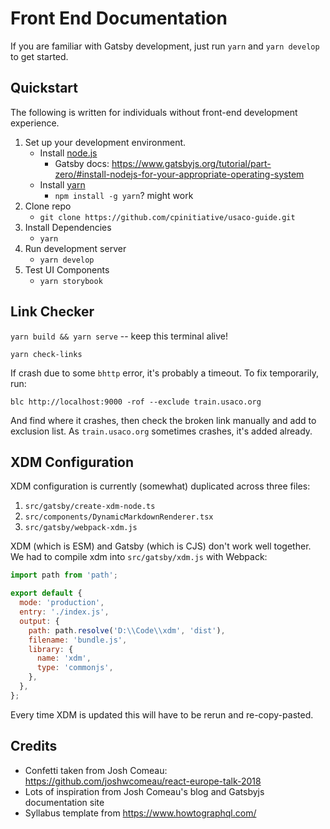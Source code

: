 # Front End Documentation

If you are familiar with Gatsby development, just run `yarn` and `yarn develop`
to get started.

## Quickstart

The following is written for individuals without front-end development
experience.

1. Set up your development environment.
   - Install [node.js](https://nodejs.org/en/)
     - Gatsby docs:
       https://www.gatsbyjs.org/tutorial/part-zero/#install-nodejs-for-your-appropriate-operating-system
   - Install [yarn](https://classic.yarnpkg.com/en/)
     - `npm install -g yarn`? might work
2. Clone repo
   - `git clone https://github.com/cpinitiative/usaco-guide.git`
3. Install Dependencies
   - `yarn`
4. Run development server
   - `yarn develop`
5. Test UI Components
   - `yarn storybook`

## Link Checker

`yarn build && yarn serve` -- keep this terminal alive!

`yarn check-links`

If crash due to some `bhttp` error, it's probably a timeout. To fix temporarily,
run:

```
blc http://localhost:9000 -rof --exclude train.usaco.org
```

And find where it crashes, then check the broken link manually and add to
exclusion list. As `train.usaco.org` sometimes crashes, it's added already.

## XDM Configuration

XDM configuration is currently (somewhat) duplicated across three files:

1. `src/gatsby/create-xdm-node.ts`
2. `src/components/DynamicMarkdownRenderer.tsx`
3. `src/gatsby/webpack-xdm.js`

XDM (which is ESM) and Gatsby (which is CJS) don't work well together. We had to
compile xdm into `src/gatsby/xdm.js` with Webpack:

```js
import path from 'path';

export default {
  mode: 'production',
  entry: './index.js',
  output: {
    path: path.resolve('D:\\Code\\xdm', 'dist'),
    filename: 'bundle.js',
    library: {
      name: 'xdm',
      type: 'commonjs',
    },
  },
};
```

Every time XDM is updated this will have to be rerun and re-copy-pasted.

## Credits

- Confetti taken from Josh Comeau:
  https://github.com/joshwcomeau/react-europe-talk-2018
- Lots of inspiration from Josh Comeau's blog and Gatsbyjs documentation site
- Syllabus template from https://www.howtographql.com/
